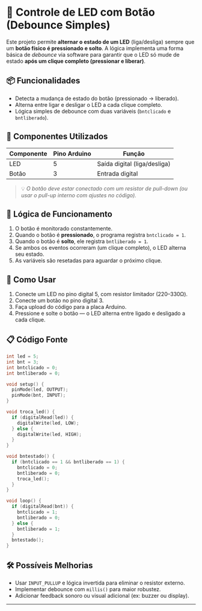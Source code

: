 # 🔘 Controle de LED com Botão (Debounce Simples)

Este projeto permite **alternar o estado de um LED** (liga/desliga) sempre que um **botão físico é pressionado e solto**. A lógica implementa uma forma básica de *debounce* via software para garantir que o LED só mude de estado **após um clique completo (pressionar e liberar)**.

## 📦 Funcionalidades

* Detecta a mudança de estado do botão (pressionado → liberado).
* Alterna entre ligar e desligar o LED a cada clique completo.
* Lógica simples de debounce com duas variáveis (`bntclicado` e `bntliberado`).

## 🧰 Componentes Utilizados

| Componente | Pino Arduino | Função                       |
| ---------- | ------------ | ---------------------------- |
| LED        | 5            | Saída digital (liga/desliga) |
| Botão      | 3            | Entrada digital              |

> 💡 *O botão deve estar conectado com um resistor de pull-down (ou usar o pull-up interno com ajustes no código).*

## 🧠 Lógica de Funcionamento

1. O botão é monitorado constantemente.
2. Quando o botão é **pressionado**, o programa registra `bntclicado = 1`.
3. Quando o botão é **solto**, ele registra `bntliberado = 1`.
4. Se ambos os eventos ocorreram (um clique completo), o LED alterna seu estado.
5. As variáveis são resetadas para aguardar o próximo clique.

## 🚀 Como Usar

1. Conecte um LED no pino digital 5, com resistor limitador (220–330Ω).
2. Conecte um botão no pino digital 3.
3. Faça upload do código para a placa Arduino.
4. Pressione e solte o botão — o LED alterna entre ligado e desligado a cada clique.

## 📋 Código Fonte

```cpp
int led = 5;
int bnt = 3;
int bntclicado = 0;
int bntliberado = 0;

void setup() {
  pinMode(led, OUTPUT);
  pinMode(bnt, INPUT);
}

void troca_led() {
  if (digitalRead(led)) {
    digitalWrite(led, LOW);
  } else {
    digitalWrite(led, HIGH);
  }
}

void bntestado() {
  if (bntclicado == 1 && bntliberado == 1) {
    bntclicado = 0;
    bntliberado = 0;
    troca_led();
  }
}

void loop() {
  if (digitalRead(bnt)) {
    bntclicado = 1;
    bntliberado = 0;
  } else {
    bntliberado = 1;
  }
  bntestado();
}
```

## 🛠️ Possíveis Melhorias

* Usar `INPUT_PULLUP` e lógica invertida para eliminar o resistor externo.
* Implementar debounce com `millis()` para maior robustez.
* Adicionar feedback sonoro ou visual adicional (ex: buzzer ou display).

---
